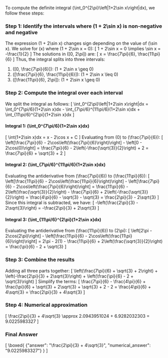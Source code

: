 To compute the definite integral \(\int_0^{2\pi}\left|1+2\sin x\right|dx\), we follow these steps:

### Step 1: Identify the intervals where \(1 + 2\sin x\) is non-negative and negative
The expression \(1 + 2\sin x\) changes sign depending on the value of \(\sin x\). We solve for \(x\) where \(1 + 2\sin x = 0\):
\[
1 + 2\sin x = 0 \implies \sin x = -\frac{1}{2}
\]
The solutions in \([0, 2\pi]\) are:
\[
x = \frac{7\pi}{6}, \frac{11\pi}{6}
\]
Thus, the integral splits into three intervals:
1. \([0, \frac{7\pi}{6}]\): \(1 + 2\sin x \geq 0\)
2. \([\frac{7\pi}{6}, \frac{11\pi}{6}]\): \(1 + 2\sin x \leq 0\)
3. \([\frac{11\pi}{6}, 2\pi]\): \(1 + 2\sin x \geq 0\)

### Step 2: Compute the integral over each interval
We split the integral as follows:
\[
\int_0^{2\pi}\left|1+2\sin x\right|dx = \int_0^{7\pi/6}(1+2\sin x)dx - \int_{7\pi/6}^{11\pi/6}(1+2\sin x)dx + \int_{11\pi/6}^{2\pi}(1+2\sin x)dx
\]

#### Integral 1: \(\int_0^{7\pi/6}(1+2\sin x)dx\)
\[
\int(1+2\sin x)dx = x - 2\cos x + C
\]
Evaluating from \(0\) to \(\frac{7\pi}{6}\):
\[
\left[\frac{7\pi}{6} - 2\cos\left(\frac{7\pi}{6}\right)\right] - \left[0 - 2\cos(0)\right] = \frac{7\pi}{6} - 2\left(-\frac{\sqrt{3}}{2}\right) + 2 = \frac{7\pi}{6} + \sqrt{3} + 2
\]

#### Integral 2: \(\int_{7\pi/6}^{11\pi/6}(1+2\sin x)dx\)
Evaluating the antiderivative from \(\frac{7\pi}{6}\) to \(\frac{11\pi}{6}\):
\[
\left[\frac{11\pi}{6} - 2\cos\left(\frac{11\pi}{6}\right)\right] - \left[\frac{7\pi}{6} - 2\cos\left(\frac{7\pi}{6}\right)\right] = \frac{11\pi}{6} - 2\left(\frac{\sqrt{3}}{2}\right) - \frac{7\pi}{6} + 2\left(-\frac{\sqrt{3}}{2}\right) = \frac{4\pi}{6} - \sqrt{3} - \sqrt{3} = \frac{2\pi}{3} - 2\sqrt{3}
\]
Since this integral is subtracted, we have:
\[
-\left(\frac{2\pi}{3} - 2\sqrt{3}\right) = -\frac{2\pi}{3} + 2\sqrt{3}
\]

#### Integral 3: \(\int_{11\pi/6}^{2\pi}(1+2\sin x)dx\)
Evaluating the antiderivative from \(\frac{11\pi}{6}\) to \(2\pi\):
\[
\left[2\pi - 2\cos(2\pi)\right] - \left[\frac{11\pi}{6} - 2\cos\left(\frac{11\pi}{6}\right)\right] = 2\pi - 2(1) - \frac{11\pi}{6} + 2\left(\frac{\sqrt{3}}{2}\right) = \frac{\pi}{6} - 2 + \sqrt{3}
\]

### Step 3: Combine the results
Adding all three parts together:
\[
\left(\frac{7\pi}{6} + \sqrt{3} + 2\right) + \left(-\frac{2\pi}{3} + 2\sqrt{3}\right) + \left(\frac{\pi}{6} - 2 + \sqrt{3}\right)
\]
Simplify the terms:
\[
\frac{7\pi}{6} - \frac{4\pi}{6} + \frac{\pi}{6} + \sqrt{3} + 2\sqrt{3} + \sqrt{3} + 2 - 2 = \frac{4\pi}{6} + 4\sqrt{3} = \frac{2\pi}{3} + 4\sqrt{3}
\]

### Step 4: Numerical approximation
\[
\frac{2\pi}{3} + 4\sqrt{3} \approx 2.0943951024 + 6.9282032303 = 9.0225983327
\]

### Final Answer
\[
\boxed{
{"answer": "\\frac{2\\pi}{3} + 4\\sqrt{3}", "numerical_answer": "9.0225983327"}
}
\]
